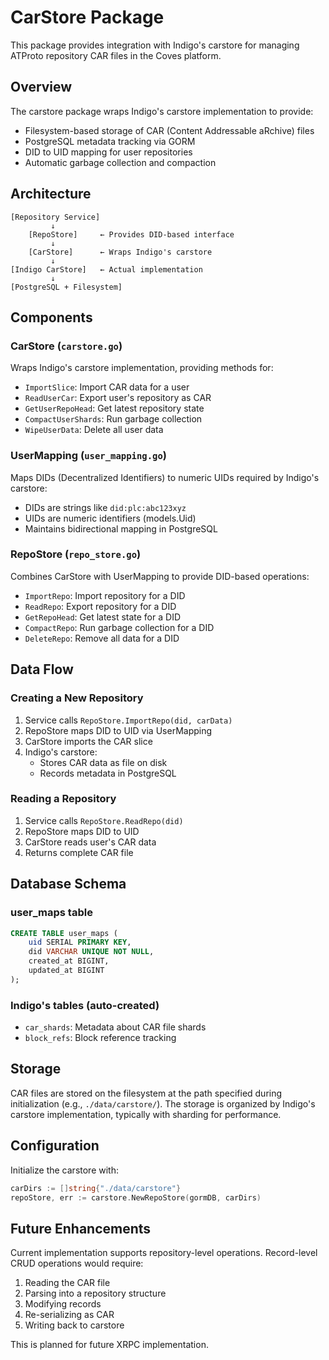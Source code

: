 # CarStore Package

This package provides integration with Indigo's carstore for managing ATProto repository CAR files in the Coves platform.

## Overview

The carstore package wraps Indigo's carstore implementation to provide:
- Filesystem-based storage of CAR (Content Addressable aRchive) files
- PostgreSQL metadata tracking via GORM
- DID to UID mapping for user repositories
- Automatic garbage collection and compaction

## Architecture

```
[Repository Service]
         ↓
    [RepoStore]     ← Provides DID-based interface
         ↓
    [CarStore]      ← Wraps Indigo's carstore
         ↓
[Indigo CarStore]   ← Actual implementation
         ↓
[PostgreSQL + Filesystem]
```

## Components

### CarStore (`carstore.go`)
Wraps Indigo's carstore implementation, providing methods for:
- `ImportSlice`: Import CAR data for a user
- `ReadUserCar`: Export user's repository as CAR
- `GetUserRepoHead`: Get latest repository state
- `CompactUserShards`: Run garbage collection
- `WipeUserData`: Delete all user data

### UserMapping (`user_mapping.go`)
Maps DIDs (Decentralized Identifiers) to numeric UIDs required by Indigo's carstore:
- DIDs are strings like `did:plc:abc123xyz`
- UIDs are numeric identifiers (models.Uid)
- Maintains bidirectional mapping in PostgreSQL

### RepoStore (`repo_store.go`)
Combines CarStore with UserMapping to provide DID-based operations:
- `ImportRepo`: Import repository for a DID
- `ReadRepo`: Export repository for a DID
- `GetRepoHead`: Get latest state for a DID
- `CompactRepo`: Run garbage collection for a DID
- `DeleteRepo`: Remove all data for a DID

## Data Flow

### Creating a New Repository
1. Service calls `RepoStore.ImportRepo(did, carData)`
2. RepoStore maps DID to UID via UserMapping
3. CarStore imports the CAR slice
4. Indigo's carstore:
   - Stores CAR data as file on disk
   - Records metadata in PostgreSQL

### Reading a Repository
1. Service calls `RepoStore.ReadRepo(did)`
2. RepoStore maps DID to UID
3. CarStore reads user's CAR data
4. Returns complete CAR file

## Database Schema

### user_maps table
```sql
CREATE TABLE user_maps (
    uid SERIAL PRIMARY KEY,
    did VARCHAR UNIQUE NOT NULL,
    created_at BIGINT,
    updated_at BIGINT
);
```

### Indigo's tables (auto-created)
- `car_shards`: Metadata about CAR file shards
- `block_refs`: Block reference tracking

## Storage

CAR files are stored on the filesystem at the path specified during initialization (e.g., `./data/carstore/`). The storage is organized by Indigo's carstore implementation, typically with sharding for performance.

## Configuration

Initialize the carstore with:
```go
carDirs := []string{"./data/carstore"}
repoStore, err := carstore.NewRepoStore(gormDB, carDirs)
```

## Future Enhancements

Current implementation supports repository-level operations. Record-level CRUD operations would require:
1. Reading the CAR file
2. Parsing into a repository structure
3. Modifying records
4. Re-serializing as CAR
5. Writing back to carstore

This is planned for future XRPC implementation.